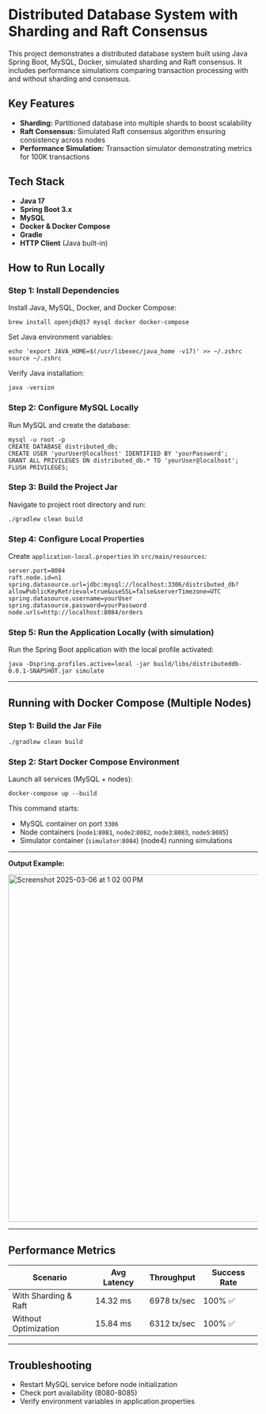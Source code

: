 # Distributed Database System with Sharding and Raft Consensus

This project demonstrates a distributed database system built using Java Spring Boot, MySQL, Docker, simulated sharding and Raft consensus. It includes performance simulations comparing transaction processing with and without sharding and consensus.


## Key Features

- **Sharding:** Partitioned database into multiple shards to boost scalability
- **Raft Consensus:** Simulated Raft consensus algorithm ensuring consistency across nodes
- **Performance Simulation:** Transaction simulator demonstrating metrics for 100K transactions


## Tech Stack

- **Java 17**
- **Spring Boot 3.x**
- **MySQL**
- **Docker & Docker Compose**
- **Gradle**
- **HTTP Client** (Java built-in)


## How to Run Locally

### Step 1: Install Dependencies

Install Java, MySQL, Docker, and Docker Compose:

```
brew install openjdk@17 mysql docker docker-compose

```

Set Java environment variables:

```
echo 'export JAVA_HOME=$(/usr/libexec/java_home -v17)' >> ~/.zshrc
source ~/.zshrc
```

Verify Java installation:

```
java -version
```

### Step 2: Configure MySQL Locally

Run MySQL and create the database:

```
mysql -u root -p
CREATE DATABASE distributed_db;
CREATE USER 'yourUser@localhost' IDENTIFIED BY 'yourPassword';
GRANT ALL PRIVILEGES ON distributed_db.* TO 'yourUser@localhost';
FLUSH PRIVILEGES;
```

### Step 3: Build the Project Jar

Navigate to project root directory and run:

```
./gradlew clean build

```

### Step 4: Configure Local Properties

Create `application-local.properties` in `src/main/resources`:

```
server.port=8084
raft.node.id=n1
spring.datasource.url=jdbc:mysql://localhost:3306/distributed_db?allowPublicKeyRetrieval=true&useSSL=false&serverTimezone=UTC
spring.datasource.username=yourUser
spring.datasource.password=yourPassword
node.urls=http://localhost:8084/orders
```

### Step 5: Run the Application Locally (with simulation)

Run the Spring Boot application with the local profile activated:
```
java -Dspring.profiles.active=local -jar build/libs/distributeddb-0.0.1-SNAPSHOT.jar simulate

```


---


## Running with Docker Compose (Multiple Nodes)

### Step 1: Build the Jar File
```
./gradlew clean build

```

### Step 2: Start Docker Compose Environment

Launch all services (MySQL + nodes):

```
docker-compose up --build

```

This command starts:

- MySQL container on port `3306`
- Node containers (`node1`:`8081`, `node2`:`8082`, `node3`:`8083`, `node5`:`8085`)
- Simulator container (`simulator`:`8084`) (node4) running simulations


---


**Output Example:**

<img width="700" alt="Screenshot 2025-03-06 at 1 02 00 PM" src="https://github.com/user-attachments/assets/63dcca09-15da-40e5-95bb-4adde74112fc" />


---


## Performance Metrics

| Scenario              | Avg Latency | Throughput  | Success Rate |
|-----------------------|-------------|-------------|--------------|
| With Sharding & Raft  | 14.32 ms    | 6978 tx/sec | 100% ✅      |
| Without Optimization  | 15.84 ms    | 6312 tx/sec | 100% ✅      |


---


## Troubleshooting

- Restart MySQL service before node initialization
- Check port availability (8080-8085)
- Verify environment variables in application.properties
